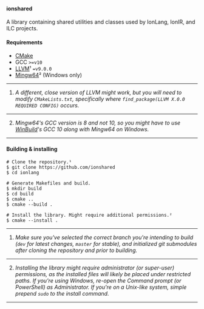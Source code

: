 #### ionshared

A library containing shared utilities and classes used by IonLang,
IonIR, and ILC projects.

#### Requirements

* [CMake](https://cmake.org/download/)
* GCC `>=v10`
* [LLVM](https://releases.llvm.org/download.html)¹ `=v9.0.0`
* [Mingw64](http://mingw-w64.org/doku.php/download)² (Windows only)

---
1. _A different, close version of LLVM might work, but you will need to modify
`CMakeLists.txt`, specifically where `find_package(LLVM X.0.0 REQUIRED CONFIG)` occurs._
---
2. _Mingw64's GCC version is 8 and not 10, so you might have to use
[WinBuild](http://win-builds.org/doku.php)'s GCC 10 along with Mingw64 on Windows._
----

#### Building & installing

```shell
# Clone the repository.¹
$ git clone https://github.com/ionshared
$ cd ionlang

# Generate Makefiles and build.
$ mkdir build
$ cd build
$ cmake ..
$ cmake --build .

# Install the library. Might require additional permissions.²
$ cmake --install .
```

---
1. _Make sure you've selected the correct branch you're intending to
build (`dev` for latest changes, `master` for stable), and initialized
git submodules after cloning the repository and prior to building._
---
2. _Installing the library might require administrator (or super-user)
permissions, as the installed files will likely be placed under restricted
paths. If you're using Windows, re-open the Command prompt (or PowerShell)
as Administrator. If you're on a Unix-like system, simple prepend `sudo` to
the install command._
---
